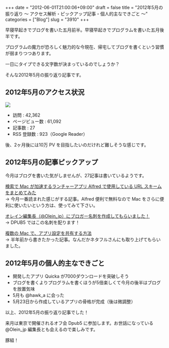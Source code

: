 +++
date = "2012-06-01T21:00:06+09:00"
draft = false
title = "2012年5月の振り返り 〜 アクセス解析・ピックアップ記事・個人的主なできごと 〜"
categories = ["Blog"]
slug = "3910"
+++

早寝早起きでブログを書いた五月前半。早寝早起きでプログラムを書いた五月後半です。

プログラムの魔力が恐ろしく魅力的な今現在、帰宅してブログを書くという習慣が弱まりつつあります。

一日にタイプできる文字数が決まっているのでしょうか？

そんな2012年5月の振り返り記事です。

## 2012年5月のアクセス状況

![](/images/2012/06/3910_1.png)

* 訪問 : 42,362
* ページビュー数 : 61,092
* 記事数 : 27
* RSS 登録数 : 923（Google Reader）

後、2ヶ月後には10万 PV を目指したいのだけれど難しそうな感じです。

## 2012年5月の記事ピックアップ

今月はブログを書いた気がしませんが、27記事は書いているようです。

[検索で Mac が加速するランチャーアプリ Alfred で使用している URL スキームをまとめてみた](http://rakuishi.com/mac/3840/)<br />
→ 今月一番読まれた感じがする記事。Alfred 便利で無料なので Mac をさらに便利に使いたいという方は、使ってみて下さい。

[オレイン編集長（@Olein_jp）にブロガー名刺を作成してもらいました！](http://rakuishi.com/notebook/3800/)<br />
→ DPUB5 ではこの名刺を配ります！

[複数の Mac で、アプリ設定を共有する方法](http://rakuishi.com/mac/3707/)<br />
→ 半年前から書きたかった記事。なんだかネタフルさんにも取り上げてもらいました。

## 2012年5月の個人的主なできごと

* 開発したアプリ Quicka が7000ダウンロードを突破しそう
* ブログを書くよりプログラムを書くほうが5倍楽しくて今月の後半はブログを放置気味
* 5月も @hawk_a に会った
* 5月23日から作成しているアプリの骨格が完成（後は微調整）

以上、2012年5月の振り返り記事でした！

来月は東京で開催されるオフ会 Dpub5 に参加します。お世話になっている @Olein_jp 編集長とも会えるので楽しみです。

豚組！
